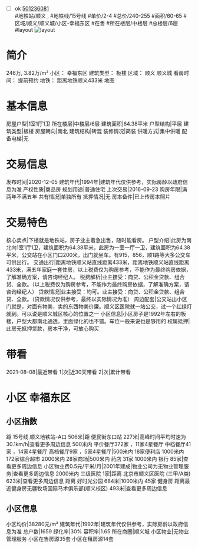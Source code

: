 - [ ] ok [501236081](https://bj.5i5j.com/ershoufang/501236081.html)  
 #地铁站/顺义 ,  #地铁线/15号线
#单价/2-4 #总价/240-255 #面积/60-65   #区域/顺义/顺义城/小区-幸福东区 #在售 #所在楼层/中楼层 #总楼层/6层 #layout 
![layout](http://image2a.5i5j.com/bdir/layout/f72bdc64bee444749c08e1ca0aa15bac.jpg_P5.jpg) 
# 简介 
 246万,  3.82万/m² 
小区： 幸福东区
建筑类型： 板楼
区域： 顺义 顺义城
看房时间： 提前预约
地铁： 距离地铁顺义433米 地图
# 基本信息 
 房屋户型|1室1厅1卫
所在楼层|中楼层/6层
建筑面积|64.38平米
户型结构|平层
建筑类型|板楼
房屋朝向|南北
建筑结构|砖混
装修情况|简装
供暖方式|集中供暖
配备电梯|无
# 交易信息 
 发布时间|2020-12-05
建筑年代|1994年|建筑年代仅供参考，实际房龄以政府信息为准
产权性质|商品房
规划用途|普通住宅
上次交易|2016-09-23
购房年限|满两年不满五年
共有情况|单独所有
抵押情况|无
房本备件|已上传房本照片
# 交易特色 
 核心卖点|下楼就是地铁站，房子业主着急出售，随时能看房。
户型介绍|此房为南北向1室1厅1卫，建筑面积为64.38平米，此房为一室一厅一卫，建筑面积为64.38平米，公交站在小区门口200米，出门就坐车。有915，856，顺1路等大多公交车可供出行。
交通出行|距离地铁顺义站直线距离433米，距离地铁顺义站直线距离433米，满五年家庭一套住房，以上税费仅为购房参考，不能作为最终购房依据，了解准确方案，请咨询经纪人。
税费解析|业主接受：商贷、公积金贷款、组合贷、全款。（以上税费仅为购房参考，不能作为最终购房依据，了解准确方案，请咨询经纪人）
贷款情况|业主接受：均可。业主接受：商贷、公积金贷款、组合贷、全款。（贷款情况仅供参考，最终以实际情况为准）
周边配套|公交站出小区门就是，对面有物美，卖的东西物美价廉。顺义区医院就一站公交，过一个红绿灯就到。可以说是顺义城区核心的位置之一
小区信息|小区房子是1992年左右的板楼，户型大都南北通透。里面绿化的也不错。车位一般来说也是够用的
权属抵押|此房无抵押贷款，房本干净，可放心购买
# 带看 
 2021-08-08|最近带看	 1|次|近30天带看	 2|次|累计带看
# 小区 幸福东区
## 小区指数 
 距 15号线 顺义地铁站-A口 506米|距 便民街东口站 227米|高峰时间平均时速为30.1km/h|查看更多周边信息
500米内 平价餐厅372家 ，11家4星餐厅
中档餐厅41家 ，14家4星餐厅
高档餐厅9家 ，5家4星餐厅|500米内 18家便利店
1000米内 172家综合超市
2000米内 28家商场|500米内 药店 31家
1000米内 银行 85家|查看更多周边信息
小区物业费0.5元/平米/月|2001年建成|物业公司为无物业管理服务|查看更多周边信息
2000米内 三级医院 1家|距离 北京市顺义区医院 (三甲/A类) 623米|查看更多周边信息
距离 好时光公园 684米|1000米内 45家 健身房
距离最近健身房无疆牧场国际马术俱乐部(顺义校区) 493米|查看更多周边信息
## 小区信息 
 小区均价|38280元/m²
建筑年代|1992年|建筑年代仅供参考，实际房龄以政府信息为准
总户数|1659
绿化率|30%
容积率|1.65
所在商圈|顺义城
小区物业|无物业管理服务
小区在售房源35套
小区在租房源14套
